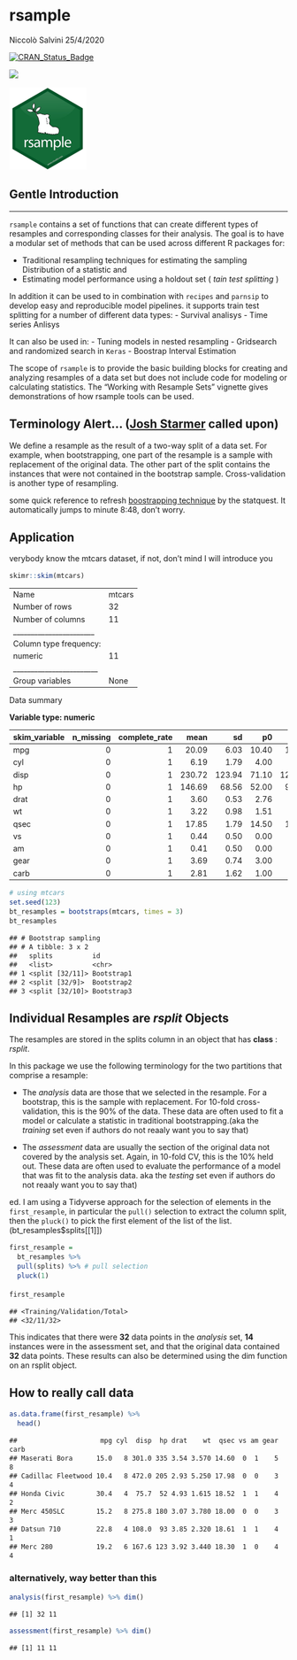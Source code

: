 rsample
================
Niccolò Salvini
25/4/2020

[![CRAN\_Status\_Badge](http://www.r-pkg.org/badges/version/rsample)](https://cran.r-project.org/package=rsample)

![](https://img.shields.io/badge/lifecycle-maturing-blue.svg)

<img src="img/logo.png" alt="drawing" width="139"/>

## Gentle Introduction

-----

`rsample` contains a set of functions that can create different types of
resamples and corresponding classes for their analysis. The goal is to
have a modular set of methods that can be used across different R
packages for:

  - Traditional resampling techniques for estimating the sampling
    Distribution of a statistic and
  - Estimating model performance using a holdout set ( *tain test
    splitting* )

In addition it can be used to in combination with `recipes` and
`parnsip` to develop easy and reproducible model pipelines. it supports
train test splitting for a number of different data types: - Survival
analisys - Time series Anlisys

It can also be used in: - Tuning models in nested resampling -
Gridsearch and randomized search in `Keras` - Boostrap Interval
Estimation

The scope of `rsample` is to provide the basic building blocks for
creating and analyzing resamples of a data set but does not include code
for modeling or calculating statistics. The “Working with Resample Sets”
vignette gives demonstrations of how rsample tools can be
used.

## Terminology Alert… ([Josh Starmer](https://www.youtube.com/user/joshstarmer) called upon)

We define a resample as the result of a two-way split of a data set. For
example, when bootstrapping, one part of the resample is a sample with
replacement of the original data. The other part of the split contains
the instances that were not contained in the bootstrap sample.
Cross-validation is another type of resampling.

some quick reference to refresh [boostrapping
technique](http://www.youtube.com/watch?v=XNgt7F6FqDU&t=8m48s) by the
statquest. It automatically jumps to minute 8:48, don’t worry.

## Application

verybody know the mtcars dataset, if not, don’t mind I will introduce
you

``` r
skimr::skim(mtcars)
```

|                                                  |        |
| :----------------------------------------------- | :----- |
| Name                                             | mtcars |
| Number of rows                                   | 32     |
| Number of columns                                | 11     |
| \_\_\_\_\_\_\_\_\_\_\_\_\_\_\_\_\_\_\_\_\_\_\_   |        |
| Column type frequency:                           |        |
| numeric                                          | 11     |
| \_\_\_\_\_\_\_\_\_\_\_\_\_\_\_\_\_\_\_\_\_\_\_\_ |        |
| Group variables                                  | None   |

Data summary

**Variable type:
numeric**

| skim\_variable | n\_missing | complete\_rate |   mean |     sd |    p0 |    p25 |    p50 |    p75 |   p100 | hist  |
| :------------- | ---------: | -------------: | -----: | -----: | ----: | -----: | -----: | -----: | -----: | :---- |
| mpg            |          0 |              1 |  20.09 |   6.03 | 10.40 |  15.43 |  19.20 |  22.80 |  33.90 | ▃▇▅▁▂ |
| cyl            |          0 |              1 |   6.19 |   1.79 |  4.00 |   4.00 |   6.00 |   8.00 |   8.00 | ▆▁▃▁▇ |
| disp           |          0 |              1 | 230.72 | 123.94 | 71.10 | 120.83 | 196.30 | 326.00 | 472.00 | ▇▃▃▃▂ |
| hp             |          0 |              1 | 146.69 |  68.56 | 52.00 |  96.50 | 123.00 | 180.00 | 335.00 | ▇▇▆▃▁ |
| drat           |          0 |              1 |   3.60 |   0.53 |  2.76 |   3.08 |   3.70 |   3.92 |   4.93 | ▇▃▇▅▁ |
| wt             |          0 |              1 |   3.22 |   0.98 |  1.51 |   2.58 |   3.33 |   3.61 |   5.42 | ▃▃▇▁▂ |
| qsec           |          0 |              1 |  17.85 |   1.79 | 14.50 |  16.89 |  17.71 |  18.90 |  22.90 | ▃▇▇▂▁ |
| vs             |          0 |              1 |   0.44 |   0.50 |  0.00 |   0.00 |   0.00 |   1.00 |   1.00 | ▇▁▁▁▆ |
| am             |          0 |              1 |   0.41 |   0.50 |  0.00 |   0.00 |   0.00 |   1.00 |   1.00 | ▇▁▁▁▆ |
| gear           |          0 |              1 |   3.69 |   0.74 |  3.00 |   3.00 |   4.00 |   4.00 |   5.00 | ▇▁▆▁▂ |
| carb           |          0 |              1 |   2.81 |   1.62 |  1.00 |   2.00 |   2.00 |   4.00 |   8.00 | ▇▂▅▁▁ |

``` r
# using mtcars
set.seed(123)
bt_resamples = bootstraps(mtcars, times = 3)
bt_resamples
```

    ## # Bootstrap sampling 
    ## # A tibble: 3 x 2
    ##   splits          id        
    ##   <list>          <chr>     
    ## 1 <split [32/11]> Bootstrap1
    ## 2 <split [32/9]>  Bootstrap2
    ## 3 <split [32/10]> Bootstrap3

## Individual Resamples are *rsplit* Objects

The resamples are stored in the splits column in an object that has
**class** : *rsplit*.

In this package we use the following terminology for the two partitions
that comprise a resample:

  - The *analysis* data are those that we selected in the resample. For
    a bootstrap, this is the sample with replacement. For 10-fold
    cross-validation, this is the 90% of the data. These data are often
    used to fit a model or calculate a statistic in traditional
    bootstrapping.(aka the *training* set even if authors do not reaaly
    want you to say that)

  - The *assessment* data are usually the section of the original data
    not covered by the analysis set. Again, in 10-fold CV, this is the
    10% held out. These data are often used to evaluate the performance
    of a model that was fit to the analysis data. aka the *testing* set
    even if authors do not reaaly want you to say that)

ed. I am using a Tidyverse approach for the selection of elements in the
`first_resample`, in particular the `pull()` selection to extract the
column split, then the `pluck()` to pick the first element of the list
of the list. (bt\_resamples$splits\[\[1\]\])

``` r
first_resample = 
  bt_resamples %>%
  pull(splits) %>% # pull selection 
  pluck(1)
  
first_resample
```

    ## <Training/Validation/Total>
    ## <32/11/32>

This indicates that there were **32** data points in the *analysis* set,
**14** instances were in the assessment set, and that the original data
contained **32** data points. These results can also be determined using
the dim function on an rsplit object.

## How to really call data

``` r
as.data.frame(first_resample) %>% 
  head()
```

    ##                     mpg cyl  disp  hp drat    wt  qsec vs am gear carb
    ## Maserati Bora      15.0   8 301.0 335 3.54 3.570 14.60  0  1    5    8
    ## Cadillac Fleetwood 10.4   8 472.0 205 2.93 5.250 17.98  0  0    3    4
    ## Honda Civic        30.4   4  75.7  52 4.93 1.615 18.52  1  1    4    2
    ## Merc 450SLC        15.2   8 275.8 180 3.07 3.780 18.00  0  0    3    3
    ## Datsun 710         22.8   4 108.0  93 3.85 2.320 18.61  1  1    4    1
    ## Merc 280           19.2   6 167.6 123 3.92 3.440 18.30  1  0    4    4

### alternatively, way better than this

``` r
analysis(first_resample) %>% dim()
```

    ## [1] 32 11

``` r
assessment(first_resample) %>% dim()
```

    ## [1] 11 11
